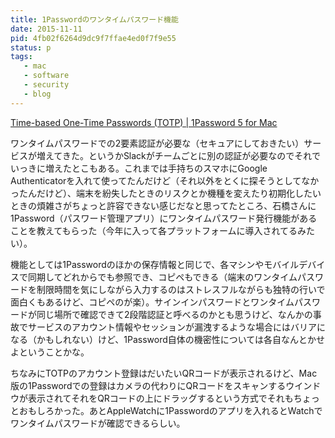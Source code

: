 ```yaml
---
title: 1Passwordのワンタイムパスワード機能
date: 2015-11-11
pid: 4fb02f6264d9dc9f7ffae4ed0f7f9e55
status: p
tags:
   - mac
   - software
   - security
   - blog
---
```


[Time-based One-Time Passwords (TOTP) | 1Password 5 for Mac][1]

ワンタイムパスワードでの2要素認証が必要な（セキュアにしておきたい）サービスが増えてきた。というかSlackがチームごとに別の認証が必要なのでそれでいっきに増えたとこもある。これまでは手持ちのスマホにGoogle Authenticatorを入れて使ってたんだけど（それ以外をとくに探そうとしてなかったんだけど）、端末を紛失したときのリスクとか機種を変えたり初期化したいときの煩雑さがちょっと許容できない感じだなと思ってたところ、石橋さんに1Password（パスワード管理アプリ）にワンタイムパスワード発行機能があることを教えてもらった（今年に入って各プラットフォームに導入されてるみたい）。

機能としては1Passwordのほかの保存情報と同じで、各マシンやモバイルデバイスで同期してどれからでも参照でき、コピペもできる（端末のワンタイムパスワードを制限時間を気にしながら入力するのはストレスフルながらも独特の行いで面白くもあるけど、コピペのが楽）。サインインパスワードとワンタイムパスワードが同じ場所で確認できて2段階認証と呼べるのかとも思うけど、なんかの事故でサービスのアカウント情報やセッションが漏洩するような場合にはバリアになる（かもしれない）けど、1Password自体の機密性については各自なんとかせよということかな。

ちなみにTOTPのアカウント登録はだいたいQRコードが表示されるけど、Mac版の1Passwordでの登録はカメラの代わりにQRコードをスキャンするウインドウが表示されてそれをQRコードの上にドラッグするという方式でそれもちょっとおもしろかった。あとAppleWatchに1Passwordのアプリを入れるとWatchでワンタイムパスワードが確認できるらしい。


[1]:	https://support.1password.com/guides/mac/totp.html